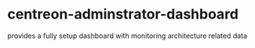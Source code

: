 # centreon-adminstrator-dashboard
provides a fully setup dashboard with monitoring architecture related data
